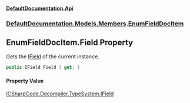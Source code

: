 #### [DefaultDocumentation.Api](index.md 'index')
### [DefaultDocumentation.Models.Members](index.md#DefaultDocumentation.Models.Members 'DefaultDocumentation.Models.Members').[EnumFieldDocItem](EnumFieldDocItem.md 'DefaultDocumentation.Models.Members.EnumFieldDocItem')

## EnumFieldDocItem.Field Property

Gets the [IField](https://github.com/icsharpcode/ILSpy 'ICSharpCode.Decompiler.TypeSystem.IField') of the current instance.

```csharp
public IField Field { get; }
```

#### Property Value
[ICSharpCode.Decompiler.TypeSystem.IField](https://docs.microsoft.com/en-us/dotnet/api/ICSharpCode.Decompiler.TypeSystem.IField 'ICSharpCode.Decompiler.TypeSystem.IField')